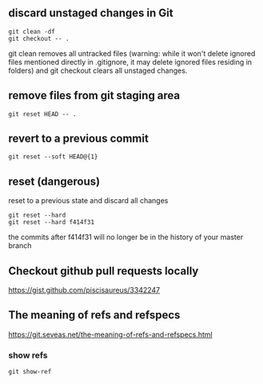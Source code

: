 ## discard unstaged changes in Git
```
git clean -df
git checkout -- .
```
git clean removes all untracked files (warning: while it won't delete ignored files mentioned directly in .gitignore, it may delete ignored files residing in folders) and git checkout clears all unstaged changes.

## remove files from git staging area
```
git reset HEAD -- .
```

## revert to a previous commit
```
git reset --soft HEAD@{1}
```

## reset (dangerous)
reset to a previous state and discard all changes
```
git reset --hard
git reset --hard f414f31
```
the commits after f414f31 will no longer be in the history of your master branch

## Checkout github pull requests locally
https://gist.github.com/piscisaureus/3342247


## The meaning of refs and refspecs
https://git.seveas.net/the-meaning-of-refs-and-refspecs.html

### show refs
```
git show-ref
```
